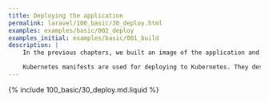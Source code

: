 ```yaml
---
title: Deploying the application
permalink: laravel/100_basic/30_deploy.html
examples: examples/basic/002_deploy
examples_initial: examples/basic/001_build
description: |
    In the previous chapters, we built an image of the application and set up the environment to deploy it. Now let's deploy the application to the Kubernetes cluster we configured.

    Kubernetes manifests are used for deploying to Kubernetes. They describe the resources (Kubernetes objects) required for the application to run. These resources include Deployment (it is responsible for running applications in containers) and Service/Ingress (these are responsible for accessing running applications from inside and outside of the cluster).
---
```


{% include 100_basic/30_deploy.md.liquid %}
